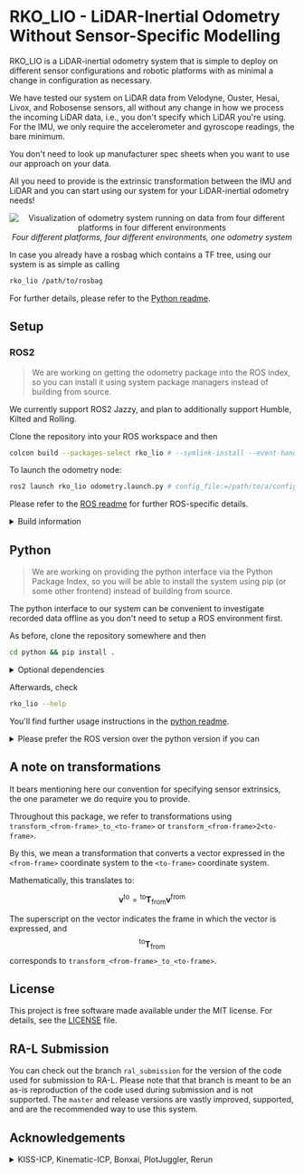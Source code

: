# RKO_LIO - LiDAR-Inertial Odometry Without Sensor-Specific Modelling

RKO_LIO is a LiDAR-inertial odometry system that is simple to deploy on different sensor configurations and robotic platforms with as minimal a change in configuration as necessary.

We have tested our system on LiDAR data from Velodyne, Ouster, Hesai, Livox, and Robosense sensors, all without any change in how we process the incoming LiDAR data, i.e., you don't specify which LiDAR you're using.
For the IMU, we only require the accelerometer and gyroscope readings, the bare minimum.

You don't need to look up manufacturer spec sheets when you want to use our approach on your data.

All you need to provide is the extrinsic transformation between the IMU and LiDAR and you can start using our system for your LiDAR-inertial odometry needs!

<p align="center">
  <img src="docs/example_multiple_platforms.png" alt="Visualization of odometry system running on data from four different platforms in four different environments" />
  <br />
  <em>Four different platforms, four different environments, one odometry system</em>
</p>

In case you already have a rosbag which contains a TF tree, using our system is as simple as calling

```bash
rko_lio /path/to/rosbag
```

For further details, please refer to the [Python readme](python#rko_lio---python-bindings).

## Setup

### ROS2

> We are working on getting the odometry package into the ROS index, so you can install it using system package managers instead of building from source.

We currently support ROS2 Jazzy, and plan to additionally support Humble, Kilted and Rolling.

Clone the repository into your ROS workspace and then

```bash
colcon build --packages-select rko_lio # --symlink-install --event-handlers console_direct+
```

To launch the odometry node:

```bash
ros2 launch rko_lio odometry.launch.py # config_file:=/path/to/a/config.yaml rviz:=true
```

Please refer to the [ROS readme](ros/README.md) for further ROS-specific details.

<details>
<summary>Build information</summary>

Note that we have some [default build configuration options](ros/colcon.pkg) which should automatically get picked up by colcon.
We have a few dependencies, but as long as these defaults apply, the package should build without any further consideration.
If you encounter any issues, please check [BUILD.md](BUILD.md) for further details or open an issue afterwards.

</details>

## Python

> We are working on providing the python interface via the Python Package Index, so you will be able to install the system using pip (or some other frontend) instead of building from source.

The python interface to our system can be convenient to investigate recorded data offline as you don't need to setup a ROS environment first.

As before, clone the repository somewhere and then

```bash
cd python && pip install .
```

<details>
<summary>Optional dependencies</summary>

There's a few optional dependencies depending on what part of the interface you use.
E.g., inspecting rosbag data will require `rosbags`, and enabling visualization will require `rerun-sdk`; you will be prompted when a dependency is missing.
In case you don't mind pulling in a few additional dependencies and want everything available, instead run

```bash
cd python && pip install ".[all]"
# or from the repository root
make python
```

</details>

Afterwards, check

```bash
rko_lio --help
```

You'll find further usage instructions in the [python readme](python#usage).

<details>
<summary>Please prefer the ROS version over the python version if you can</summary>

**Please note:** the ROS version is the intended way to use our odometry system on a robot.
The python version is slower than the ROS version, not on the odometry itself, but on how we read incoming data, i.e. data-loading.
Without getting into details, if you can, you should prefer using the ROS version.
We also provide a way to directly inspect and run our odometry on recorded rosbags (see [ROS usage](ros/README.md)) which still has the same performance benefit over the python version.
The python interface is merely meant to be a convenience.

</details>


## A note on transformations

It bears mentioning here our convention for specifying sensor extrinsics, the one parameter we do require you to provide.

Throughout this package, we refer to transformations using `transform_<from-frame>_to_<to-frame>` or `transform_<from-frame>2<to-frame>`.

By this, we mean a transformation that converts a vector expressed in the `<from-frame>` coordinate system to the `<to-frame>` coordinate system.

Mathematically, this translates to:

$$
\mathbf{v}^{\text{to}} = {}^{\text{to}} \mathbf{T}_{\text{from}}  \mathbf{v}^{\text{from}}
$$

The superscript on the vector indicates the frame in which the vector is expressed, and $${}^{\text{to}} \mathbf{T}_{\text{from}}$$ corresponds to `transform_<from-frame>_to_<to-frame>`.

## License

This project is free software made available under the MIT license. For details, see the [LICENSE](LICENSE) file.

## RA-L Submission

You can check out the branch `ral_submission` for the version of the code used for submission to RA-L.
Please note that that branch is meant to be an as-is reproduction of the code used during submission and is not supported.
The `master` and release versions are vastly improved, supported, and are the recommended way to use this system.

## Acknowledgements

<details>
<summary>KISS-ICP, Kinematic-ICP, Bonxai, PlotJuggler, Rerun</summary>

This package is inspired by and would not be possible without the work of [KISS-ICP](https://github.com/PRBonn/kiss-icp) and [Kinematic-ICP](https://github.com/PRBonn/kinematic-icp).
Additionally, we use and rely heavily on, either in the package itself or during development, [Bonxai](https://github.com/facontidavide/Bonxai), [PlotJuggler](https://github.com/facontidavide/PlotJuggler), [Rerun](https://github.com/rerun-io/rerun), and of course ROS itself.

A special mention goes out to [Rerun](https://rerun.io/) for providing an extremely easy-to-use but highly performative visualization system.
Without this, I probably would not have made a python interface at all.

</details>
